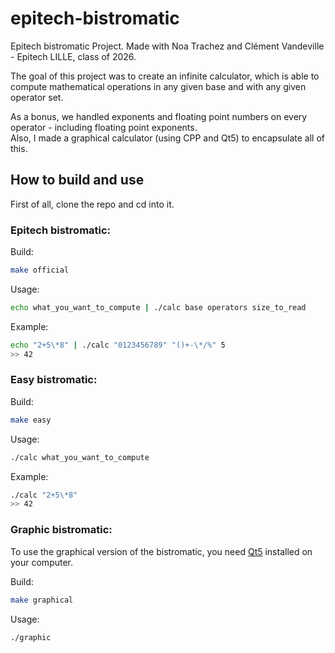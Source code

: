 # epitech-bistromatic

Epitech bistromatic Project. Made with Noa Trachez and Clément Vandeville - Epitech LILLE, class of 2026.

The goal of this project was to create an infinite calculator, which is able to compute mathematical operations in any given base and with any given operator set.

As a bonus, we handled exponents and floating point numbers on every operator - including floating point exponents.  
Also, I made a graphical calculator (using CPP and Qt5) to encapsulate all of this.

## How to build and use

First of all, clone the repo and cd into it.

### Epitech bistromatic:

Build:
```bash
make official
```
Usage:
```bash
echo what_you_want_to_compute | ./calc base operators size_to_read
```
Example:
```bash
echo "2+5\*8" | ./calc "0123456789" "()+-\*/%" 5
>> 42
```

### Easy bistromatic:

Build:
```bash
make easy
```
Usage:
```bash
./calc what_you_want_to_compute
```
Example:
```bash
./calc "2+5\*8" 
>> 42
```

### Graphic bistromatic:

To use the graphical version of the bistromatic, you need [Qt5](https://www.qt.io/) installed on your computer.

Build:
```bash
make graphical
```
Usage:
```bash
./graphic
```
